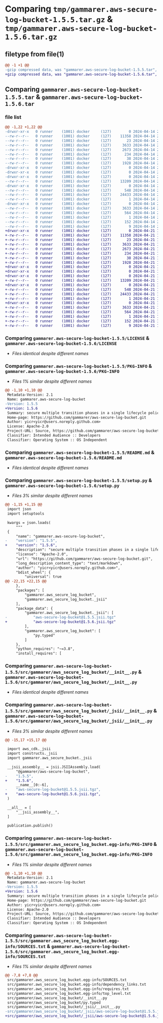 # Comparing `tmp/gammarer.aws-secure-log-bucket-1.5.5.tar.gz` & `tmp/gammarer.aws-secure-log-bucket-1.5.6.tar.gz`

## filetype from file(1)

```diff
@@ -1 +1 @@
-gzip compressed data, was "gammarer.aws-secure-log-bucket-1.5.5.tar", last modified: Sun Apr 14 23:00:18 2024, max compression
+gzip compressed data, was "gammarer.aws-secure-log-bucket-1.5.6.tar", last modified: Sun Apr 21 18:23:53 2024, max compression
```

## Comparing `gammarer.aws-secure-log-bucket-1.5.5.tar` & `gammarer.aws-secure-log-bucket-1.5.6.tar`

### file list

```diff
@@ -1,22 +1,22 @@
-drwxr-xr-x   0 runner    (1001) docker     (127)        0 2024-04-14 23:00:18.169587 gammarer.aws-secure-log-bucket-1.5.5/
--rw-r--r--   0 runner    (1001) docker     (127)    11358 2024-04-14 23:00:06.000000 gammarer.aws-secure-log-bucket-1.5.5/LICENSE
--rw-r--r--   0 runner    (1001) docker     (127)       23 2024-04-14 23:00:06.000000 gammarer.aws-secure-log-bucket-1.5.5/MANIFEST.in
--rw-r--r--   0 runner    (1001) docker     (127)     3633 2024-04-14 23:00:18.169587 gammarer.aws-secure-log-bucket-1.5.5/PKG-INFO
--rw-r--r--   0 runner    (1001) docker     (127)     2673 2024-04-14 23:00:06.000000 gammarer.aws-secure-log-bucket-1.5.5/README.md
--rw-r--r--   0 runner    (1001) docker     (127)      234 2024-04-14 23:00:06.000000 gammarer.aws-secure-log-bucket-1.5.5/pyproject.toml
--rw-r--r--   0 runner    (1001) docker     (127)       38 2024-04-14 23:00:18.169587 gammarer.aws-secure-log-bucket-1.5.5/setup.cfg
--rw-r--r--   0 runner    (1001) docker     (127)     1928 2024-04-14 23:00:06.000000 gammarer.aws-secure-log-bucket-1.5.5/setup.py
-drwxr-xr-x   0 runner    (1001) docker     (127)        0 2024-04-14 23:00:18.165587 gammarer.aws-secure-log-bucket-1.5.5/src/
-drwxr-xr-x   0 runner    (1001) docker     (127)        0 2024-04-14 23:00:18.165587 gammarer.aws-secure-log-bucket-1.5.5/src/gammarer/
-drwxr-xr-x   0 runner    (1001) docker     (127)        0 2024-04-14 23:00:18.169587 gammarer.aws-secure-log-bucket-1.5.5/src/gammarer/aws_secure_log_bucket/
--rw-r--r--   0 runner    (1001) docker     (127)    13209 2024-04-14 23:00:06.000000 gammarer.aws-secure-log-bucket-1.5.5/src/gammarer/aws_secure_log_bucket/__init__.py
-drwxr-xr-x   0 runner    (1001) docker     (127)        0 2024-04-14 23:00:18.169587 gammarer.aws-secure-log-bucket-1.5.5/src/gammarer/aws_secure_log_bucket/_jsii/
--rw-r--r--   0 runner    (1001) docker     (127)      548 2024-04-14 23:00:06.000000 gammarer.aws-secure-log-bucket-1.5.5/src/gammarer/aws_secure_log_bucket/_jsii/__init__.py
--rw-r--r--   0 runner    (1001) docker     (127)    24433 2024-04-14 23:00:06.000000 gammarer.aws-secure-log-bucket-1.5.5/src/gammarer/aws_secure_log_bucket/_jsii/aws-secure-log-bucket@1.5.5.jsii.tgz
--rw-r--r--   0 runner    (1001) docker     (127)        1 2024-04-14 23:00:06.000000 gammarer.aws-secure-log-bucket-1.5.5/src/gammarer/aws_secure_log_bucket/py.typed
-drwxr-xr-x   0 runner    (1001) docker     (127)        0 2024-04-14 23:00:18.169587 gammarer.aws-secure-log-bucket-1.5.5/src/gammarer.aws_secure_log_bucket.egg-info/
--rw-r--r--   0 runner    (1001) docker     (127)     3633 2024-04-14 23:00:18.000000 gammarer.aws-secure-log-bucket-1.5.5/src/gammarer.aws_secure_log_bucket.egg-info/PKG-INFO
--rw-r--r--   0 runner    (1001) docker     (127)      564 2024-04-14 23:00:18.000000 gammarer.aws-secure-log-bucket-1.5.5/src/gammarer.aws_secure_log_bucket.egg-info/SOURCES.txt
--rw-r--r--   0 runner    (1001) docker     (127)        1 2024-04-14 23:00:18.000000 gammarer.aws-secure-log-bucket-1.5.5/src/gammarer.aws_secure_log_bucket.egg-info/dependency_links.txt
--rw-r--r--   0 runner    (1001) docker     (127)      152 2024-04-14 23:00:18.000000 gammarer.aws-secure-log-bucket-1.5.5/src/gammarer.aws_secure_log_bucket.egg-info/requires.txt
--rw-r--r--   0 runner    (1001) docker     (127)        9 2024-04-14 23:00:18.000000 gammarer.aws-secure-log-bucket-1.5.5/src/gammarer.aws_secure_log_bucket.egg-info/top_level.txt
+drwxr-xr-x   0 runner    (1001) docker     (127)        0 2024-04-21 18:23:53.328683 gammarer.aws-secure-log-bucket-1.5.6/
+-rw-r--r--   0 runner    (1001) docker     (127)    11358 2024-04-21 18:23:43.000000 gammarer.aws-secure-log-bucket-1.5.6/LICENSE
+-rw-r--r--   0 runner    (1001) docker     (127)       23 2024-04-21 18:23:43.000000 gammarer.aws-secure-log-bucket-1.5.6/MANIFEST.in
+-rw-r--r--   0 runner    (1001) docker     (127)     3633 2024-04-21 18:23:53.328683 gammarer.aws-secure-log-bucket-1.5.6/PKG-INFO
+-rw-r--r--   0 runner    (1001) docker     (127)     2673 2024-04-21 18:23:43.000000 gammarer.aws-secure-log-bucket-1.5.6/README.md
+-rw-r--r--   0 runner    (1001) docker     (127)      234 2024-04-21 18:23:43.000000 gammarer.aws-secure-log-bucket-1.5.6/pyproject.toml
+-rw-r--r--   0 runner    (1001) docker     (127)       38 2024-04-21 18:23:53.328683 gammarer.aws-secure-log-bucket-1.5.6/setup.cfg
+-rw-r--r--   0 runner    (1001) docker     (127)     1928 2024-04-21 18:23:43.000000 gammarer.aws-secure-log-bucket-1.5.6/setup.py
+drwxr-xr-x   0 runner    (1001) docker     (127)        0 2024-04-21 18:23:53.324683 gammarer.aws-secure-log-bucket-1.5.6/src/
+drwxr-xr-x   0 runner    (1001) docker     (127)        0 2024-04-21 18:23:53.324683 gammarer.aws-secure-log-bucket-1.5.6/src/gammarer/
+drwxr-xr-x   0 runner    (1001) docker     (127)        0 2024-04-21 18:23:53.328683 gammarer.aws-secure-log-bucket-1.5.6/src/gammarer/aws_secure_log_bucket/
+-rw-r--r--   0 runner    (1001) docker     (127)    13209 2024-04-21 18:23:43.000000 gammarer.aws-secure-log-bucket-1.5.6/src/gammarer/aws_secure_log_bucket/__init__.py
+drwxr-xr-x   0 runner    (1001) docker     (127)        0 2024-04-21 18:23:53.328683 gammarer.aws-secure-log-bucket-1.5.6/src/gammarer/aws_secure_log_bucket/_jsii/
+-rw-r--r--   0 runner    (1001) docker     (127)      548 2024-04-21 18:23:43.000000 gammarer.aws-secure-log-bucket-1.5.6/src/gammarer/aws_secure_log_bucket/_jsii/__init__.py
+-rw-r--r--   0 runner    (1001) docker     (127)    24433 2024-04-21 18:23:43.000000 gammarer.aws-secure-log-bucket-1.5.6/src/gammarer/aws_secure_log_bucket/_jsii/aws-secure-log-bucket@1.5.6.jsii.tgz
+-rw-r--r--   0 runner    (1001) docker     (127)        1 2024-04-21 18:23:43.000000 gammarer.aws-secure-log-bucket-1.5.6/src/gammarer/aws_secure_log_bucket/py.typed
+drwxr-xr-x   0 runner    (1001) docker     (127)        0 2024-04-21 18:23:53.328683 gammarer.aws-secure-log-bucket-1.5.6/src/gammarer.aws_secure_log_bucket.egg-info/
+-rw-r--r--   0 runner    (1001) docker     (127)     3633 2024-04-21 18:23:53.000000 gammarer.aws-secure-log-bucket-1.5.6/src/gammarer.aws_secure_log_bucket.egg-info/PKG-INFO
+-rw-r--r--   0 runner    (1001) docker     (127)      564 2024-04-21 18:23:53.000000 gammarer.aws-secure-log-bucket-1.5.6/src/gammarer.aws_secure_log_bucket.egg-info/SOURCES.txt
+-rw-r--r--   0 runner    (1001) docker     (127)        1 2024-04-21 18:23:53.000000 gammarer.aws-secure-log-bucket-1.5.6/src/gammarer.aws_secure_log_bucket.egg-info/dependency_links.txt
+-rw-r--r--   0 runner    (1001) docker     (127)      152 2024-04-21 18:23:53.000000 gammarer.aws-secure-log-bucket-1.5.6/src/gammarer.aws_secure_log_bucket.egg-info/requires.txt
+-rw-r--r--   0 runner    (1001) docker     (127)        9 2024-04-21 18:23:53.000000 gammarer.aws-secure-log-bucket-1.5.6/src/gammarer.aws_secure_log_bucket.egg-info/top_level.txt
```

### Comparing `gammarer.aws-secure-log-bucket-1.5.5/LICENSE` & `gammarer.aws-secure-log-bucket-1.5.6/LICENSE`

 * *Files identical despite different names*

### Comparing `gammarer.aws-secure-log-bucket-1.5.5/PKG-INFO` & `gammarer.aws-secure-log-bucket-1.5.6/PKG-INFO`

 * *Files 1% similar despite different names*

```diff
@@ -1,10 +1,10 @@
 Metadata-Version: 2.1
 Name: gammarer.aws-secure-log-bucket
-Version: 1.5.5
+Version: 1.5.6
 Summary: secure multiple transition phases in a single lifecycle policy bucket.
 Home-page: https://github.com/gammarer/aws-secure-log-bucket.git
 Author: yicr<yicr@users.noreply.github.com>
 License: Apache-2.0
 Project-URL: Source, https://github.com/gammarer/aws-secure-log-bucket.git
 Classifier: Intended Audience :: Developers
 Classifier: Operating System :: OS Independent
```

### Comparing `gammarer.aws-secure-log-bucket-1.5.5/README.md` & `gammarer.aws-secure-log-bucket-1.5.6/README.md`

 * *Files identical despite different names*

### Comparing `gammarer.aws-secure-log-bucket-1.5.5/setup.py` & `gammarer.aws-secure-log-bucket-1.5.6/setup.py`

 * *Files 3% similar despite different names*

```diff
@@ -1,15 +1,15 @@
 import json
 import setuptools
 
 kwargs = json.loads(
     """
 {
     "name": "gammarer.aws-secure-log-bucket",
-    "version": "1.5.5",
+    "version": "1.5.6",
     "description": "secure multiple transition phases in a single lifecycle policy bucket.",
     "license": "Apache-2.0",
     "url": "https://github.com/gammarer/aws-secure-log-bucket.git",
     "long_description_content_type": "text/markdown",
     "author": "yicr<yicr@users.noreply.github.com>",
     "bdist_wheel": {
         "universal": true
@@ -22,15 +22,15 @@
     },
     "packages": [
         "gammarer.aws_secure_log_bucket",
         "gammarer.aws_secure_log_bucket._jsii"
     ],
     "package_data": {
         "gammarer.aws_secure_log_bucket._jsii": [
-            "aws-secure-log-bucket@1.5.5.jsii.tgz"
+            "aws-secure-log-bucket@1.5.6.jsii.tgz"
         ],
         "gammarer.aws_secure_log_bucket": [
             "py.typed"
         ]
     },
     "python_requires": "~=3.8",
     "install_requires": [
```

### Comparing `gammarer.aws-secure-log-bucket-1.5.5/src/gammarer/aws_secure_log_bucket/__init__.py` & `gammarer.aws-secure-log-bucket-1.5.6/src/gammarer/aws_secure_log_bucket/__init__.py`

 * *Files identical despite different names*

### Comparing `gammarer.aws-secure-log-bucket-1.5.5/src/gammarer/aws_secure_log_bucket/_jsii/__init__.py` & `gammarer.aws-secure-log-bucket-1.5.6/src/gammarer/aws_secure_log_bucket/_jsii/__init__.py`

 * *Files 3% similar despite different names*

```diff
@@ -15,17 +15,17 @@
 
 import aws_cdk._jsii
 import constructs._jsii
 import gammarer.aws_secure_bucket._jsii
 
 __jsii_assembly__ = jsii.JSIIAssembly.load(
     "@gammarer/aws-secure-log-bucket",
-    "1.5.5",
+    "1.5.6",
     __name__[0:-6],
-    "aws-secure-log-bucket@1.5.5.jsii.tgz",
+    "aws-secure-log-bucket@1.5.6.jsii.tgz",
 )
 
 __all__ = [
     "__jsii_assembly__",
 ]
 
 publication.publish()
```

### Comparing `gammarer.aws-secure-log-bucket-1.5.5/src/gammarer.aws_secure_log_bucket.egg-info/PKG-INFO` & `gammarer.aws-secure-log-bucket-1.5.6/src/gammarer.aws_secure_log_bucket.egg-info/PKG-INFO`

 * *Files 1% similar despite different names*

```diff
@@ -1,10 +1,10 @@
 Metadata-Version: 2.1
 Name: gammarer.aws-secure-log-bucket
-Version: 1.5.5
+Version: 1.5.6
 Summary: secure multiple transition phases in a single lifecycle policy bucket.
 Home-page: https://github.com/gammarer/aws-secure-log-bucket.git
 Author: yicr<yicr@users.noreply.github.com>
 License: Apache-2.0
 Project-URL: Source, https://github.com/gammarer/aws-secure-log-bucket.git
 Classifier: Intended Audience :: Developers
 Classifier: Operating System :: OS Independent
```

### Comparing `gammarer.aws-secure-log-bucket-1.5.5/src/gammarer.aws_secure_log_bucket.egg-info/SOURCES.txt` & `gammarer.aws-secure-log-bucket-1.5.6/src/gammarer.aws_secure_log_bucket.egg-info/SOURCES.txt`

 * *Files 1% similar despite different names*

```diff
@@ -7,8 +7,8 @@
 src/gammarer.aws_secure_log_bucket.egg-info/SOURCES.txt
 src/gammarer.aws_secure_log_bucket.egg-info/dependency_links.txt
 src/gammarer.aws_secure_log_bucket.egg-info/requires.txt
 src/gammarer.aws_secure_log_bucket.egg-info/top_level.txt
 src/gammarer/aws_secure_log_bucket/__init__.py
 src/gammarer/aws_secure_log_bucket/py.typed
 src/gammarer/aws_secure_log_bucket/_jsii/__init__.py
-src/gammarer/aws_secure_log_bucket/_jsii/aws-secure-log-bucket@1.5.5.jsii.tgz
+src/gammarer/aws_secure_log_bucket/_jsii/aws-secure-log-bucket@1.5.6.jsii.tgz
```


